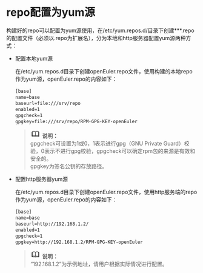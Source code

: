 # repo配置为yum源<a name="ZH-CN_TOPIC_0229622704"></a>

构建好的repo可以配置为yum源使用，在/etc/yum.repos.d/目录下创建\*\*\*.repo的配置文件（必须以.repo为扩展名），分为本地和http服务器配置yum源两种方式：

-   配置本地yum源

    在/etc/yum.repos.d目录下创建openEuler.repo文件，使用构建的本地repo作为yum源，openEuler.repo的内容如下：

    ```
    [base]
    name=base
    baseurl=file:///srv/repo
    enabled=1
    gpgcheck=1
    gpgkey=file:///srv/repo/RPM-GPG-KEY-openEuler
    ```

    >![](public_sys-resources/icon-note.gif) **说明：**   
    >gpgcheck可设置为1或0，1表示进行gpg（GNU Private Guard）校验，0表示不进行gpg校验，gpgcheck可以确定rpm包的来源是有效和安全的。  
    >gpgkey为签名公钥的存放路径。  

-   配置http服务器yum源

    在/etc/yum.repos.d目录下创建openEuler.repo文件，使用http服务端的repo作为yum源，openEuler.repo的内容如下：

    ```
    [base]
    name=base
    baseurl=http://192.168.1.2/
    enabled=1
    gpgcheck=1
    gpgkey=http://192.168.1.2/RPM-GPG-KEY-openEuler
    ```

    >![](public_sys-resources/icon-note.gif) **说明：**   
    >“192.168.1.2”为示例地址，请用户根据实际情况进行配置。  


